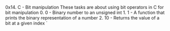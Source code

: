 0x14. C - Bit manipulation
These tasks are about using bit operators in C for bit manipulation
	0. 0 - Binary number to an unsigned int 
	1. 1 - A function that prints the binary representation of a number 
	2. 10 - Returns the value of a bit at a given index 
`
